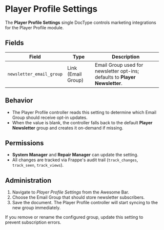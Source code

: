 # Player Profile Settings

The **Player Profile Settings** single DocType controls marketing integrations for the Player Profile module.

## Fields

| Field | Type | Description |
| --- | --- | --- |
| `newsletter_email_group` | Link (Email Group) | Email Group used for newsletter opt-ins; defaults to **Player Newsletter**. |

## Behavior

- The Player Profile controller reads this setting to determine which Email Group should receive opt-in updates.
- When the value is blank, the controller falls back to the default **Player Newsletter** group and creates it on-demand if missing.

## Permissions

- **System Manager** and **Repair Manager** can update the setting.
- All changes are tracked via Frappe's audit trail (`track_changes`, `track_seen`, `track_views`).

## Administration

1. Navigate to *Player Profile Settings* from the Awesome Bar.
2. Choose the Email Group that should store newsletter subscribers.
3. Save the document. The Player Profile controller will start syncing to the new group immediately.

If you remove or rename the configured group, update this setting to prevent subscription errors.

